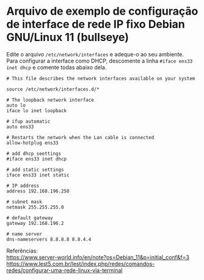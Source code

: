 # Arquivo de exemplo de configuração de interface de rede IP fixo Debian GNU/Linux 11 (bullseye)

Edite o arquivo `/etc/network/interfaces` e adeque-o ao seu ambiente.  
Para configurar a interface como DHCP, descomente a linha `#iface ens33 inet dhcp` e comente todas abaixo dela.  

```
# This file describes the network interfaces available on your system

source /etc/network/interfaces.d/*

# The loopback network interface
auto lo
iface lo inet loopback

# ifup automatic
auto ens33

# Restarts the network when the Lan cable is connected
allow-hotplug ens33

# add dhcp seettings
#iface ens33 inet dhcp

# add static settings
iface ens33 inet static

# IP address
address 192.168.196.250

# subnet mask
netmask 255.255.255.0

# default gateway
gateway 192.168.196.2

# name server
dns-nameservers 8.8.8.8 8.8.4.4
```

Referências:  
https://www.server-world.info/en/note?os=Debian_11&p=initial_conf&f=3  
https://www.lest5.com.br/lest/index.php/redes/comandos-redes/configurar-uma-rede-linux-via-terminal
